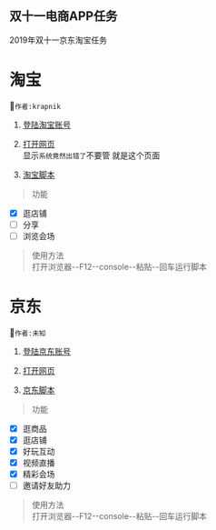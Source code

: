 ## 双十一电商APP任务  
2019年双十一京东淘宝任务
  
# 淘宝  
:raised_hands:`作者:krapnik`  
  
1. [登陆淘宝账号](https://main.m.taobao.com/mytaobao/index.html)  
  
2. [打开网页](https://market.m.taobao.com/app/tb-source-app/campaign/pages/index)  
显示`系统竟然出错了`不要管 就是这个页面  
  
3. [淘宝脚本](/天猫喵币脚本.txt)  
  
> 功能  
- [x] 逛店铺  
- [ ] 分享  
- [ ] 浏览会场  
  
> 使用方法  
打开浏览器--F12--console--粘贴--回车运行脚本  
  
# 京东  
:raised_hands:`作者:未知`  
  
1. [登陆京东账号](https://www.jd.com/)  
  
2. [打开网页](https://happy.m.jd.com/babelDiy/GZWVJFLMXBQVEBDQZWMY/XJf8bH6oXDWSgS91daDJzXh9bU7/index.html#/failback)  
  
3. [京东脚本](/京东养红包脚本.txt)  
  
> 功能  
- [x] 逛商品  
- [x] 逛店铺    
- [x] 好玩互动  
- [x] 视频直播  
- [x] 精彩会场 
- [ ] 邀请好友助力  

> 使用方法  
打开浏览器--F12--console--粘贴--回车运行脚本
  
